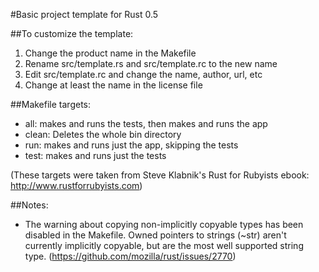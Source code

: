 #Basic project template for Rust 0.5

##To customize the template:

1. Change the product name in the Makefile
2. Rename src/template.rs and src/template.rc to the new name
3. Edit src/template.rc and change the name, author, url, etc
4. Change at least the name in the license file

##Makefile targets:

- all: makes and runs the tests, then makes and runs the app
- clean: Deletes the whole bin directory
- run: makes and runs just the app, skipping the tests
- test: makes and runs just the tests

(These targets were taken from Steve Klabnik's Rust for Rubyists ebook: http://www.rustforrubyists.com)

##Notes:

- The warning about copying non-implicitly copyable types has been disabled in the Makefile. 
Owned pointers to strings (~str) aren't currently implicitly copyable, but are the most well supported string
type. (https://github.com/mozilla/rust/issues/2770)

